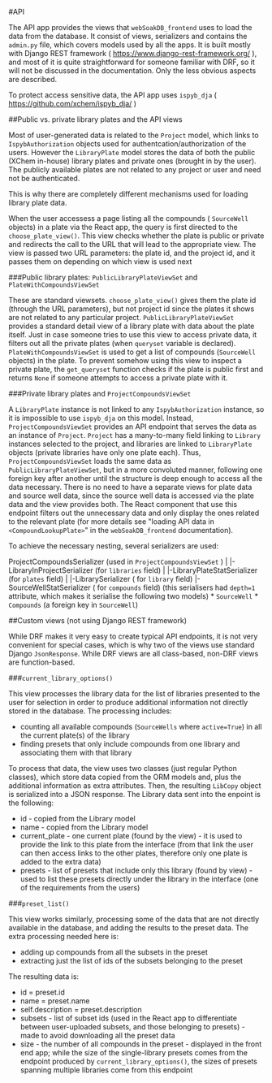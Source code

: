 #API

The API app provides the views that `webSoakDB_frontend` uses to load the data from the database. It consist of views, serializers and contains the `admin.py` file, which covers models used by all the apps. It is built mostly with Django REST framework ( https://www.django-rest-framework.org/ ), and most of it is quite straightforward for someone familiar with DRF, so it will not be discussed in the documentation. Only the less obvious aspects are described.

To protect access sensitive data, the API app uses `ispyb_dja` ( https://github.com/xchem/ispyb_dja/ )

##Public vs. private library plates and the API views

Most of user-generated data is related to the `Project` model, which links to `IspybAuthorization` objects used for authentcation/authorization of the users. However the `LibraryPlate` model stores the data of both the public (XChem in-house) library plates and private ones (brought in by the user). The publicly available plates are not related to any project or user and need not be authenticated.

This is why there are completely different mechanisms used for loading library plate data.

When the user accessess a page listing all the compounds ( `SourceWell` objects) in a plate via the React app, the query is first directed to the `choose_plate_view()`. This view checks whether the plate is public or private and redirects the call to the URL that will lead to the appropriate view. The view is passed two URL parameters: the plate id, and the project id, and it passes them on depending on which view is used next

###Public library plates: `PublicLibraryPlateViewSet` and `PlateWithCompoundsViewSet`

These are standard viewsets. `choose_plate_view()` gives them the plate id (through the URL parameters), but not project id since the plates it shows are not related to any particular project. `PublicLibraryPlateViewSet` provides a standard detail view of a library plate with data about the plate itself. Just in case someone tries to use this view to access private data, it filters out all the private plates (when `queryset` variable is declared). `PlateWithCompoundsViewSet` is used to get a list of compounds (`SourceWell` objects) in the plate. To prevent somehow using this view to inspect a private plate, the `get_queryset` function checks if the plate is public first and returns `None` if someone attempts to access a private plate with it.

###Private library plates and `ProjectCompoundsViewSet`

A `LibraryPlate` instance  is not linked to any `IspybAuthorization` instance, so it is impossible to use `ispyb_dja` on this model. Instead, `ProjectCompoundsViewSet` provides an API endpoint that serves the data as an instance of `Project`. `Project` has a many-to-many field linking to `Library` instances selected to the project, and libraries are linked to `LibraryPlate` objects (private libraries have only one plate each). Thus, `ProjectCompoundsViewSet` loads the same data as `PublicLibraryPlateViewSet`, but in a more convoluted manner, following one foreign key after another until the structure is deep enough to access all the data necessary. There is no need to have a separate views for plate data and source well data, since the source well data is accessed via the plate data and the view provides both. The React component that use this endpoint filters out the unnecessary data and only display the ones related to the relevant plate (for more details see "loading API data in `<CompoundLookupPlate>`" in the `webSoakDB_frontend` documentation).

To achieve the necessary nesting, several serializers are used:

ProjectCompoundsSerializer (used in `ProjectCompoundsViewSet` )
	|
	|- LibraryInProjectSerializer (for `libraries` field)
		|
		|-LibraryPlateStatSerializer (for `plates` field)
			|
			|-LibrarySerializer ( for `library` field)
			|-SourceWellStatSerializer ( for `compounds` field)
				(this serialisers had `depth=1` attribute, which makes it serialise the following two models)
				* `SourceWell`
				* `Compounds` (a foreign key in `SourceWell`)


##Custom views (not using Django REST framework)

While DRF makes it very easy to create typical API endpoints, it is not very convenient for special cases, which is why two of the views use standard Django `JsonResponse`. While DRF views are all class-based, non-DRF views are function-based.

###`current_library_options()`

This view processes the library data for the list of libraries presented to the user for selection in order to produce additional information not directly stored in the database. The processing includes:
- counting all available compounds (`SourceWells` where `active=True`) in all the current plate(s) of the library
- finding presets that only include compounds from one library and associating them with that library 

To process that data, the view uses two classes (just regular Python classes), which store data copied from the ORM models and, plus the additional information as extra attributes. Then, the resulting `LibCopy` object is serialized into a JSON response. The Library data sent into the enpoint is the following:

- id - copied from the Library model
- name - copied from the Library model
- current_plate - one current plate (found by the view) - it is used to provide the link to this plate from the interface (from that link the user can then access links to the other plates, therefore only one plate is added to the extra data)
- presets - list of presets that include only this library (found by view) - used to list these presets directly under the library in the interface (one of the requirements from the users)

###`preset_list()`

This view works similarly, processing some of the data that are not directly available in the database, and adding the results to the preset data. The extra processing needed here is:
- adding up compounds from all the subsets in the preset
- extracting just the list of ids of the subsets belonging to the preset 

The resulting data is:
- id = preset.id
- name = preset.name
- self.description = preset.description
- subsets - list of subset ids (used in the React app to differentiate between user-uploaded subsets, and those belonging to presets) - made to avoid downloading all the preset data
- size - the number of all compounds in the preset - displayed in the front end app; while the size of the single-library presets comes from the endpoint produced by `current_library_options()`, the sizes of presets spanning multiple libraries come from this endpoint


